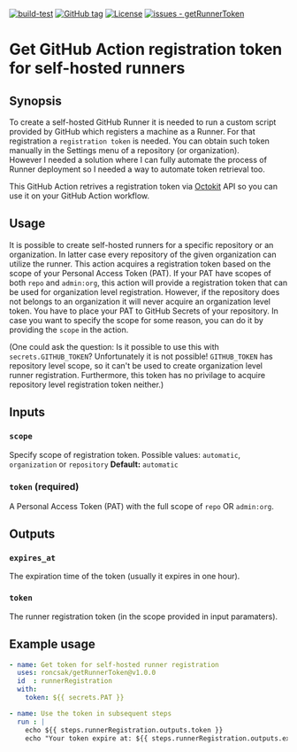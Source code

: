 [![build-test](https://github.com/roncsak/getRunnerToken/workflows/build-test/badge.svg)](https://github.com/roncsak/getRunnerToken/actions?query=workflow:"build-test")
[![GitHub tag](https://img.shields.io/github/tag/roncsak/getRunnerToken?include_prereleases=&sort=semver&color=2ea44f)](https://github.com/roncsak/getRunnerToken/releases/)
[![License](https://img.shields.io/badge/License-MIT-2ea44f)](#license)
[![issues - getRunnerToken](https://img.shields.io/github/issues/roncsak/getRunnerToken)](https://github.com/roncsak/getRunnerToken/issues)

# Get GitHub Action registration token for self-hosted runners

## Synopsis
To create a self-hosted GitHub Runner it is needed to run a custom script provided by GitHub which registers
a machine as a Runner. For that registration a `registration token` is needed. You can obtain such token
manually in the Settings menu of a repository (or organization).  
However I needed a solution where I can fully automate the process of Runner deployment so I needed a way to
automate token retrieval too.

This GitHub Action retrives a registration token via [Octokit](https://octokit.github.io/) API so you can use
it on your GitHub Action workflow.

## Usage
It is possible to create self-hosted runners for a specific repository or an organization. In latter case
every repository of the given organization can utilize the runner.
This action acquires a registration token based on the scope of your Personal Access Token (PAT). If your PAT
have scopes of both `repo` and `admin:org`, this action will provide a registration token that can be used for
organization level registration. However, if the repository does not belongs to an organization it will never
acquire an organization level token. You have to place your PAT to GitHub Secrets of your repository. In case
you want to specify the scope for some reason, you can do it by providing the `scope` in the action.

(One could ask the question: Is it possible to use this with `secrets.GITHUB_TOKEN`? Unfortunately it is not
possible! `GITHUB_TOKEN` has repository level scope, so it can't be used to create organization level runner
registration. Furthermore, this token has no privilage to acquire repository level registration token
neither.)

## Inputs

### `scope`
Specify scope of registration token. Possible values: `automatic`, `organization` or `repository`
**Default:** `automatic`

### `token` (required)
A Personal Access Token (PAT) with the full scope of `repo` OR `admin:org`.

## Outputs

### `expires_at`
The expiration time of the token (usually it expires in one hour).

### `token`
The runner registration token (in the scope provided in input paramaters).

## Example usage

```yaml
- name: Get token for self-hosted runner registration
  uses: roncsak/getRunnerToken@v1.0.0
  id  : runnerRegistration 
  with:
    token: ${{ secrets.PAT }}

- name: Use the token in subsequent steps
  run : |
    echo ${{ steps.runnerRegistration.outputs.token }}
    echo "Your token expire at: ${{ steps.runnerRegistration.outputs.expires_at }}"
```

